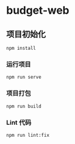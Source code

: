 # budget-web

## 项目初始化
```
npm install
```

### 运行项目
```
npm run serve
```

### 项目打包
```
npm run build
```

### Lint 代码
```
npm run lint:fix
```
